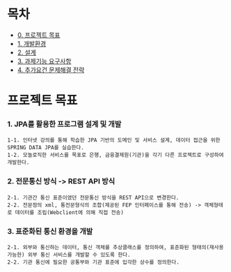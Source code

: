 # 목차
- [0. 프로젝트 목표](#프로젝트목표)
- [1. 개발환경](#개발환경)
- [2. 설계](#설계)
- [3. 과제기능 요구사항](#과제기능-요구사항)
- [4. 추가요건 문제해결 전략](#추가요건-문제해결-전략)

# 프로젝트 목표

### 1. JPA를 활용한 프로그램 설계 및 개발
    1-1. 인터넷 강의를 통해 학습한 JPA 기반의 도메인 및 서비스 설계, 데이터 접근을 위한 SPRING DATA JPA를 실습한다.
    1-2. 모놀로직한 서비스를 목표로 은행, 금융결제원(기관)을 각기 다른 프로젝트로 구성하여 개발한다.
### 2. 전문통신 방식 -> REST API 방식 
    2-1. 기관간 통신 표준이였던 전문통신 방식을 REST API으로 변경한다. 
    2-2. 전문정의 xml, 통전문형식의 조합(제공된 FEP 인터페이스를 통해 전송) -> 객체형태로 데이터를 조립(Webclient에 의해 직접 전송)  
### 3. 표준화된 통신 환경을 개발
    2-1. 외부와 통신하는 데이터, 통신 객체를 추상클래스를 정의하여, 표준화된 형태의(재사용 가능한) 외부 통신 서비스를 개발할 수 있도록 한다.
    2-2. 기관 통신에 필요한 공통부와 기관 표준에 입각한 상수를 정의한다.  
